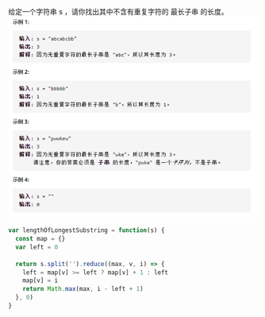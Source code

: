 给定一个字符串 s ，请你找出其中不含有重复字符的 最长子串 的长度。
![](./longest-substring-without-repeating-characters.png)

```js
var lengthOfLongestSubstring = function(s) {
  const map = {}
  var left = 0

  return s.split('').reduce((max, v, i) => {
    left = map[v] >= left ? map[v] + 1 : left
    map[v] = i
    return Math.max(max, i - left + 1)
  }, 0)
}
```